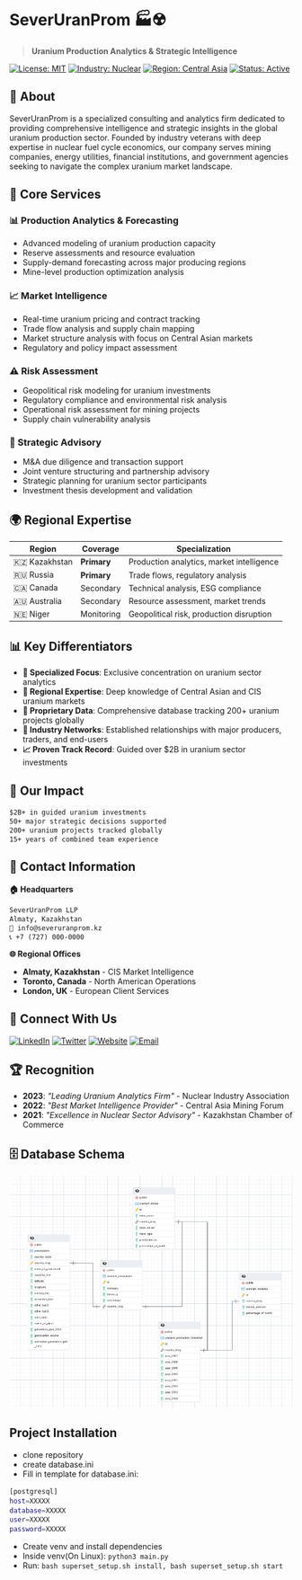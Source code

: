 # SeverUranProm 🏭☢️

> **Uranium Production Analytics & Strategic Intelligence**

[![License: MIT](https://img.shields.io/badge/License-MIT-yellow.svg)](https://opensource.org/licenses/MIT)
[![Industry: Nuclear](https://img.shields.io/badge/Industry-Nuclear-green.svg)](https://github.com/SeverUranProm)
[![Region: Central Asia](https://img.shields.io/badge/Region-Central%20Asia-blue.svg)](https://github.com/SeverUranProm)
[![Status: Active](https://img.shields.io/badge/Status-Active-brightgreen.svg)](https://github.com/SeverUranProm)

## 🎯 About

SeverUranProm is a specialized consulting and analytics firm dedicated to providing comprehensive intelligence and strategic insights in the global uranium production sector. Founded by industry veterans with deep expertise in nuclear fuel cycle economics, our company serves mining companies, energy utilities, financial institutions, and government agencies seeking to navigate the complex uranium market landscape.

## 🚀 Core Services

### 📊 Production Analytics & Forecasting
- Advanced modeling of uranium production capacity
- Reserve assessments and resource evaluation
- Supply-demand forecasting across major producing regions
- Mine-level production optimization analysis

### 📈 Market Intelligence
- Real-time uranium pricing and contract tracking
- Trade flow analysis and supply chain mapping
- Market structure analysis with focus on Central Asian markets
- Regulatory and policy impact assessment

### ⚠️ Risk Assessment
- Geopolitical risk modeling for uranium investments
- Regulatory compliance and environmental risk analysis
- Operational risk assessment for mining projects
- Supply chain vulnerability analysis

### 💼 Strategic Advisory
- M&A due diligence and transaction support
- Joint venture structuring and partnership advisory
- Strategic planning for uranium sector participants
- Investment thesis development and validation

## 🌍 Regional Expertise

| Region | Coverage | Specialization |
|--------|----------|----------------|
| 🇰🇿 Kazakhstan | **Primary** | Production analytics, market intelligence |
| 🇷🇺 Russia | **Primary** | Trade flows, regulatory analysis |
| 🇨🇦 Canada | Secondary | Technical analysis, ESG compliance |
| 🇦🇺 Australia | Secondary | Resource assessment, market trends |
| 🇳🇪 Niger | Monitoring | Geopolitical risk, production disruption |

## 📊 Key Differentiators

- **🎯 Specialized Focus**: Exclusive concentration on uranium sector analytics
- **📍 Regional Expertise**: Deep knowledge of Central Asian and CIS uranium markets
- **🔢 Proprietary Data**: Comprehensive database tracking 200+ uranium projects globally
- **🤝 Industry Networks**: Established relationships with major producers, traders, and end-users
- **📈 Proven Track Record**: Guided over $2B in uranium sector investments

## 🏢 Our Impact

```
$2B+ in guided uranium investments
50+ major strategic decisions supported
200+ uranium projects tracked globally
15+ years of combined team experience
```

## 📧 Contact Information

**🏠 Headquarters**
```
SeverUranProm LLP
Almaty, Kazakhstan
📧 info@severuranprom.kz
📞 +7 (727) 000-0000
```

**🌐 Regional Offices**
- **Almaty, Kazakhstan** - CIS Market Intelligence
- **Toronto, Canada** - North American Operations  
- **London, UK** - European Client Services

## 🤝 Connect With Us

[![LinkedIn](https://img.shields.io/badge/LinkedIn-SeverUranProm-blue?style=flat&logo=linkedin)](https://linkedin.com/company/severuranprom)
[![Twitter](https://img.shields.io/badge/Twitter-@SeverUranProm-1da1f2?style=flat&logo=twitter)](https://twitter.com/severuranprom)
[![Website](https://img.shields.io/badge/Website-severuranprom.com-orange?style=flat&logo=globe)](https://severuranprom.com)
[![Email](https://img.shields.io/badge/Email-info@severuranprom.kz-red?style=flat&logo=gmail)](mailto:info@severuranprom.kz)

## 🏆 Recognition

- **2023**: *"Leading Uranium Analytics Firm"* - Nuclear Industry Association
- **2022**: *"Best Market Intelligence Provider"* - Central Asia Mining Forum
- **2021**: *"Excellence in Nuclear Sector Advisory"* - Kazakhstan Chamber of Commerce

## 🗄️ Database Schema

![Database ERD](ERD.png)

## Project Installation

- clone repository
- create database.ini
- Fill in template for database.ini:
```bash
[postgresql]
host=XXXXX
database=XXXXX
user=XXXXX
password=XXXXX
```
- Create venv and install dependencies
- Inside venv(On Linux): ```python3 main.py```
- Run: ```bash superset_setup.sh install, bash superset_setup.sh start```